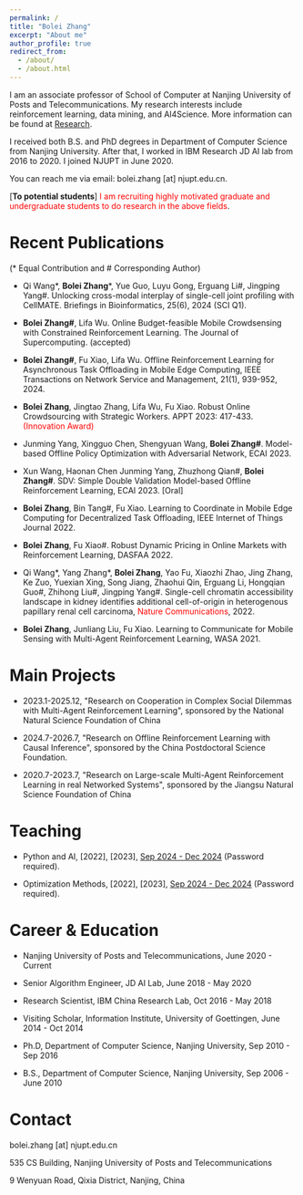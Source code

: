 ```yaml
---
permalink: /
title: "Bolei Zhang"
excerpt: "About me"
author_profile: true
redirect_from: 
  - /about/
  - /about.html
---
```


I am an associate professor of School of Computer at Nanjing University of Posts and Telecommunications. My research interests include reinforcement learning, data mining, and AI4Science. More information can be found at [Research](https://bolei-zhang.github.io/research/).

I received both B.S. and PhD degrees in Department of Computer Science from Nanjing University. After that, I worked in IBM Research JD AI lab from 2016 to 2020. I joined NJUPT in June 2020.

You can reach me via email: bolei.zhang [at] njupt.edu.cn.

[**To potential students**] <font color=red>I am recruiting highly motivated graduate and undergraduate students to do research in the above fields</font>.

Recent Publications
=======
<font size=small>(* Equal Contribution and # Corresponding Author)</font>

* Qi Wang\*, **Bolei Zhang**\*, Yue Guo, Luyu Gong, Erguang Li#, Jingping Yang#. Unlocking cross-modal interplay of single-cell joint profiling with CellMATE. Briefings in Bioinformatics, 25(6), 2024 (SCI Q1).

* **Bolei Zhang#**, Lifa Wu. Online Budget-feasible Mobile Crowdsensing with Constrained Reinforcement Learning. The Journal of Supercomputing. (accepted)

* **Bolei Zhang#**, Fu Xiao, Lifa Wu. Offline Reinforcement Learning for Asynchronous Task Offloading in Mobile Edge Computing, IEEE Transactions on Network Service and Management, 21(1), 939-952, 2024.

* **Bolei Zhang**, Jingtao Zhang, Lifa Wu, Fu Xiao. Robust Online Crowdsourcing with Strategic Workers. APPT 2023: 417-433. <font color=red>(Innovation Award)</font>

* Junming Yang, Xingguo Chen, Shengyuan Wang, **Bolei Zhang#**. Model-based Offline Policy Optimization with Adversarial Network, ECAI  2023.

* Xun Wang, Haonan Chen Junming Yang, Zhuzhong Qian#, **Bolei Zhang#**. SDV: Simple Double Validation Model-based Offline Reinforcement Learning, ECAI 2023. [Oral]

* **Bolei Zhang**, Bin Tang#, Fu Xiao. Learning to Coordinate in Mobile Edge Computing for Decentralized Task Offloading, IEEE Internet of Things Journal 2022.

* **Bolei Zhang**, Fu Xiao#. Robust Dynamic Pricing in Online Markets with Reinforcement Learning, DASFAA 2022.

* Qi Wang\*, Yang Zhang\*, **Bolei Zhang**, Yao Fu, Xiaozhi Zhao, Jing Zhang, Ke Zuo, Yuexian Xing,
Song Jiang, Zhaohui Qin, Erguang Li, Hongqian Guo#, Zhihong Liu#, Jingping Yang#. Single-cell chromatin accessibility landscape in kidney identifies additional cell-of-origin in heterogenous papillary renal cell carcinoma, <font color=red>Nature Communications</font>, 2022.

* **Bolei Zhang**, Junliang Liu, Fu Xiao. Learning to Communicate for Mobile Sensing with Multi-Agent Reinforcement Learning, WASA 2021.


Main Projects
===
- 2023.1-2025.12, "Research on Cooperation in Complex Social Dilemmas with Multi-Agent Reinforcement Learning", sponsored by the National Natural Science Foundation of China

- 2024.7-2026.7, "Research on Offline Reinforcement Learning with Causal Inference", sponsored by the China Postdoctoral Science Foundation.

- 2020.7-2023.7, "Research on Large-scale Multi-Agent Reinforcement Learning in real Networked Systems", sponsored by the Jiangsu Natural Science Foundation of China


Teaching
========
<!--Advanced Programming Language, [Sep 2021 - Dec 2021](https://http://10.164.32.11:8000/course/index.html) (Only in campus)-->
* Python and AI, [2022], [2023], [Sep 2024 - Dec 2024](https://bolei-zhang.github.io/course/python-ai.html) (Password required). 

* Optimization Methods, [2022], [2023], [Sep 2024 - Dec 2024](https://bolei-zhang.github.io/course/opt.html) (Password required).



Career & Education
========
- Nanjing University of Posts and Telecommunications, June 2020 - Current

- Senior Algorithm Engineer, JD AI Lab, June 2018 - May 2020

- Research Scientist, IBM China Research Lab, Oct 2016 - May 2018

- Visiting Scholar, Information Institute, University of Goettingen, June 2014 - Oct 2014

- Ph.D, Department of Computer Science, Nanjing University, Sep 2010 - Sep 2016

- B.S., Department of Computer Science, Nanjing University, Sep 2006 - June 2010


Contact
=======
bolei.zhang [at] njupt.edu.cn

535 CS Building, Nanjing University of Posts and Telecommunications

9 Wenyuan Road, Qixia District, Nanjing, China
